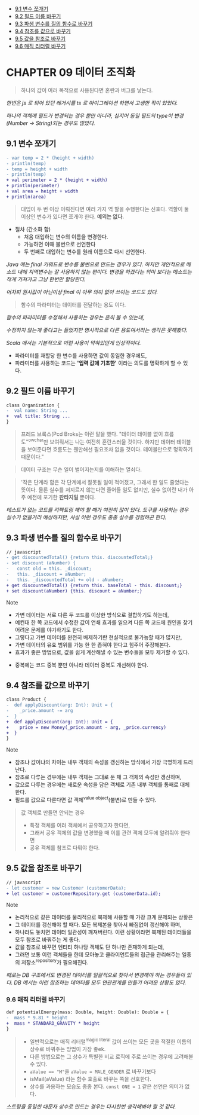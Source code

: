 - [9.1 변수 쪼개기](#91-변수-쪼개기)
- [9.2 필드 이름 바꾸기](#92-필드-이름-바꾸기)
- [9.3 파생 변수를 질의 함수로 바꾸기](#93-파생-변수를-질의-함수로-바꾸기)
- [9.4 참조를 값으로 바꾸기](#94-참조를-값으로-바꾸기)
- [9.5 값을 참조로 바꾸기](#95-값을-참조로-바꾸기)
- [9.6 매직 리터럴 바꾸기](#96-매직-리터럴-바꾸기)


# CHAPTER 09 데이터 조직화 

> 하나의 값이 여러 목적으로 사용된다면 혼란과 버그를 낳는다.

_한번은 js 로 되어 있던 레거시를 ts 로 마이그레이션 하면서 고생한 적이 있었다._

_하나의 객체에 필드가 변경되는 경우 뿐만 아니라, 심지어 동일 필드의 type이 변경(Number -> String)되는 경우도 많았다._
 
## 9.1 변수 쪼개기

```diff
- var temp = 2 * (height + width)
- println(temp)
- temp = height + width
- println(temp)
+ val perimeter = 2 * (height + width)
+ println(perimeter)
+ val area = height + width
+ println(area)
```

> 대입이 두 번 이상 이뤄진다면 여러 가지 역 할을 수행한다는 신호다. 
> 역할이 둘 이상인 변수가 있다면 쪼개야 한다. **예외는 없다.**

* 절차 (간소화 함)
  * 처음 대입하는 변수의 이름을 변경한다.
  * 가능하면 이때 불변으로 선언한다
  * 두 번째로 대입하는 변수를 원래 이름으로 다시 선언한다.

_Java 에는 final 키워드로 변수를 불변으로 만드는 경우가 있다._
_하지만 개인적으로 메소드 내에 지역변수는 잘 사용하지 않는 편이다._
_변경을 하겠다는 의미 보다는 메소드는 작게 가져가고 그냥 한번만 할당한다._

_어차피 원시값이 아닌이상 final 이 아무 의미 없이 쓰이는 코드도 있다._

> 함수의 파라미터는 데이터를 전달하는 용도 이다.

_함수의 파라미터를 수정해서 사용하는 경우는 흔히 볼 수 있는데,_

_수정하지 않는게 좋다고는 들었지만 명시적으로 다른 용도여서라는 생각은 못해봤다._

_Scala 에서는 기본적으로 이런 사용이 막혀있던게 인상적이다._

* 파라미터를 재할당 한 변수를 사용하면 값이 동일한 경우에도, 
* 파라미터를 사용하는 코드는 **'입력 값에 기초한'** 이라는 의도를 명확하게 할 수 있다.

## 9.2 필드 이름 바꾸기

```diff
class Organization {
-  val name: String ...
+  val title: String ...
}
```

> 프레드 브룩스(Pcd Broks는 이런 말을 했다. 
> "데이터 테이블 없이 흐름도"<sup>owchar</sup>만 보여줘서는 나는 여전히 혼란스러울 것이다. 
> 하지만 데이터 테이블을 보여준다면 흐름도는 웬만해선 필요조차 없을 것이다. 
> 테이블만으로 명확하기 때문이다."

> 데이터 구조는 무슨 일이 벌어지는지를 이해하는 열쇠다.

> '작은 단계라 함은 각 단계에서 잘못될 일이 적어졌고, 그래서 한 일도 줄었다는 뜻이다. 
> 물론 실수를 저지르지 않는다면 줄어들 일도 없지만, 
> 실수 없이란 내가 아주 예전에 포기한 **판타지일** 뿐이다.

_테스트가 없는 코드를 리펙토링 해야 할 때가 여전히 많이 있다._
_도구를 사용하는 경우 실수가 없을거라 예상하지만, 사실 이런 경우도 종종 실수를 경험하곤 한다._

## 9.3 파생 변수를 질의 함수로 바꾸기

```diff
// javascript
- get discountedTotal() {return this. discountedTotal;}
- set discount (aNumber) {
-   const old = this. _discount;
-   this. _discount = aNumber;
-   this. _discountedTotal += old - aNumber;
+ get discountedTotal() {return this. baseTotal - this. discount;}
+ set discount(aNumber) {this. discount = aNumber;}
```
> [!NOTE]
> * 가변 데이터는 서로 다른 두 코드를 이상한 방식으로 결합하기도 하는데, 
> * 예컨대 한 쪽 코드에서 수정한 값이 연쇄 효과를 일으켜 다른 쪽 코드에 원인을 찾기 어려운 문제를 야기하기도 한다.
> * 그렇다고 가변 데이터를 완전히 배제하기란 현실적으로 불가능할 때가 많지만, 
> * 가변 데이터의 유효 범위를 가능 한 한 좁혀야 한다고 힘주어 주장해본다.
> * 효과가 좋은 방법으로, 값을 쉽게 계산해낼 수 있는 변수들을 모두 제거할 수 있다.

* 중복에는 코드 중복 뿐만 아니라 데이터 중복도 개선해야 한다.

## 9.4 참조를 값으로 바꾸기

```diff
class Product {
-  def applyDiscount(arg: Int): Unit = {
-    _price.amount -= arg
-  }
+  def applyDiscount(arg: Int): Unit = {
+    price = new Money(_price.amount - arg, _price.currency)
+  }
}
```

> [!NOTE]
> * 참조냐 값이냐의 차이는 내부 객체의 속성을 갱신하는 방식에서 가장 극명하게 드러난다. 
> * 참조로 다루는 경우에는 내부 객체는 그대로 둔 채 그 객체의 속성만 갱신하며, 
> * 값으로 다루는 경우에는 새로운 속성을 담은 객체로 기존 내부 객체를 통째로 대체한다.
> * 필드를 값으로 다룬다면 값 객체<sup>value object</sup>(불변)로 만들 수 있다.

> 값 객체로 만들면 안되는 경우
> * 특정 객체를 여러 객체에서 공유하고자 한다면, 
> * 그래서 공유 객체의 값을 변경했을 때 이를 관련 객체 모두에 알려줘야 한다면 
> * 공유 객체를 참조로 다뤄야 한다.

## 9.5 값을 참조로 바꾸기

```diff
// javascript
- let customer = new Customer (customerData);
+ let customer = customerRepository.get (customerData.id);
```
> [!NOTE]
> * 논리적으로 같은 데이터를 물리적으로 복제해 사용할 때 가장 크게 문제되는 상황은 
> * 그 데이터를 갱신해야 할 때다. 모든 복제본을 찾아서 빠짐없이 갱신해야 하며, 
> * 하나라도 놓치면 데이터 일관성이 깨져버린다. 이런 상황이라면 복제된 데이터들을 모두 참조로 바꿔주는 게 좋다.
> * 값을 참조로 바꾸면 엔티티 하나당 객체도 단 하나만 존재하게 되는데, 
> * 그러면 보통 이런 객체들을 한데 모아놓고 클라이언트들의 접근을 관리해주는 일종의 저장소<sup>repository</sup>가 필요해진다.

_때로는 DB 구조에서도 변경된 데이터를 일괄적으로 찾아서 변경해야 하는 경우들이 있다._
_DB 에서는 이런 참조하는 데이터를 모두 연관관계를 만들기 어려운 상황도 있다._

### 9.6 매직 리터럴 바꾸기
```diff
def potentialEnergy(mass: Double, height: Double): Double = {
-  mass * 9.81 * height
+  mass * STANDARD_GRAVITY * height
}
```

> * 일반적으로는 매직 리터럴<sup>magic literal</sup> 값이 쓰이는 모든 곳을 적절한 이름의 상수로 바꿔주는 방법이 가장 좋ek.
> * 다른 방법으로는 그 상수가 특별한 비교 로직에 주로 쓰이는 경우에 고려해볼 수 있다.
> * `aValue == "M"`을 `aValue = MALE_GENDER` 로 바꾸기보다
> * isMail(aValue) 라는 함수 호출로 바꾸는 쪽을 선호한다. 
> * 상수를 과용하는 모습도 종종 본다. `const ONE = 1` 같은 선언은 의미가 없다.

_스트링을 동일한 대문자 상수로 만드는 경우는 다시한번 생각해봐야 할 것 같다._
